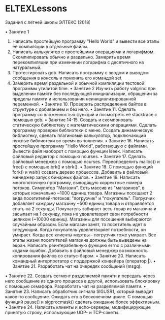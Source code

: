 # ELTEXLessons
Задания с летней школы ЭЛТЕКС (2018)

•	Занятие 1
1. Написать простейшую программу "Hello World" и вывести все этапы её компиляции в отдельные файлы.
2. Написать калькулятор с простейшими операциями и логарифмом. Скомпилировать обычно и раздельно. Замерить время перекомпиляции при     изменении логарифма с десятичного на натуральный.
3. Протестировать gdb. Написать программу с вводом и выводом сообщения в консоль и поменять его командой set.
4. Замерить время раздельной и обычной компиляции тестовой программы утилитой time.
•	Занятие 2
Изучить работу valgrind при выделении памяти без последующей инициализации, обращении за пределы памяти и использовании                 неинициализированной переменной.
•	Занятие 10.
Проверить распределение байтов в структуре с добиванием и без него.
•	Занятие 11.
Сделать программу со вложенностью функций и посмотреть её stacktrace с помощью gdb.
•	Занятие 14-15.
Создать и скомпоновать статическую библиотеку с математическими операциями. Сделать программу проверки библиотеки с меню.
Создать динамическую библиотеку, сделать плагиновый калькулятор, подключающий нужные библиотеки во время выполнения.
•	Занятие 16.
Написать простейшую программу "Hello World", работающую с файлами.
Вывести файл наоборот с помощью функции lseek.
Написать файловый редактор с помощью ncurses.
•	Занятие 17.
Сделать файловый менеджер с помощью ncurses.
Переопределить malloc() и free() с помощью brk() и sbrk().
•	Занятие 18.
С помощью функций fork() и wait() создать дерево процессов.
Добавить в файловый менеджер запуск бинарных файлов.
•	Занятие 19.
Написать многопоточную программу, выводящую корректные номера потоков.
Симулятор "Магазин". Есть массив из "магазинов", в которых изначально ~1000 единиц товара. Магазины посещают 2 вида посетителей-потоков: "погрузчик" и "покупатель". Погрузчик добавляет каждому магазину ~500 единиц товара и отправляется спать на 2 секунды. Покупатель забирает весь товар из магазина и засыпает на 1 секунду, пока не удовлетворит свои потребности целиком (~10000 единиц). Магазины для посещения выбираются случайным образом. Если магазин занят, то посетитель идет в следующий. Когда покупатель удовлетворяет потребности, он умирает. Когда все клиенты мертвы - погрузчик тоже умирает. Все этапы жизни посетителей магазина должны быть выведены на экран.
Написать реинтерабельную функцию errno с различными кодами ошибок.
Добавить в файловый менеджер возможность копирования файлов со статус-баром.
•	Занятие 20.
Написать командный интерпретатор с поддержкой конвейера (оператор |).
•	Занятие 21.
    Разработать чат на очередях сообщений (msgq).

•	Занятие 22.
Создать сегмент разделяемой памяти и передать через него сообщение из одного процесса в другой, использовать блокировку с помощью семафора.
Разработать чат на разделяемой памяти.
•	Занятие 23.
Написать обработчик сигнала SIGUSR1, который выводит какое-то сообщение. Ожидать его в бесконечном цикле.
С помощью функций pause() и sigprocmask() сделать ожидание более эффективным.
•	Занятие 24.
    Написать клиенты и echo-серверы, модифицирующие принятую строку, использующие UDP- и TCP-сокеты.
